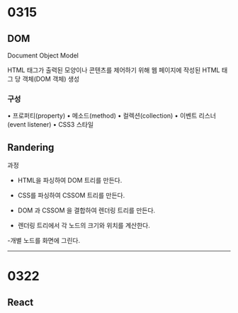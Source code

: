 # 0315
## DOM
  Document Object Model

  HTML 태그가 출력된 모양이나 콘텐츠를 제어하기 위해 웹 페이지에 작성된 HTML 태그 당 객체(DOM 객체) 생성
### 구성
  • 프로퍼티(property)
  • 메소드(method)
  • 컬렉션(collection)
  • 이벤트 리스너(event listener)
  • CSS3 스타일
## Randering
  과정
  
  - HTML을 파싱하여 DOM 트리를 만든다.
  
  - CSS를 파싱하여 CSSOM 트리를 만든다.
  
  - DOM 과 CSSOM 을 결합하여 렌더링 트리를 만든다.
  
  - 렌더링 트리에서 각 노드의 크기와 위치를 계산한다.
  
  -개별 노드를 화면에 그린다.
  
-------------
# 0322
## React
